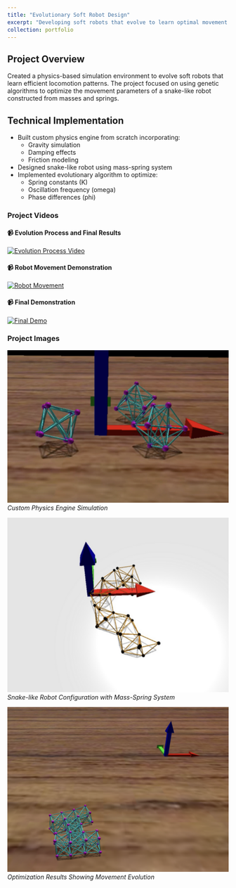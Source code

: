 ```yaml
---
title: "Evolutionary Soft Robot Design"
excerpt: "Developing soft robots that evolve to learn optimal movement patterns<br/><img src='/images/softrobot_main.jpg' width='500px' style='display:block; margin:auto;'>"
collection: portfolio
---
```


## Project Overview
Created a physics-based simulation environment to evolve soft robots that learn efficient locomotion patterns. The project focused on using genetic algorithms to optimize the movement parameters of a snake-like robot constructed from masses and springs.

## Technical Implementation
- Built custom physics engine from scratch incorporating:
  - Gravity simulation
  - Damping effects
  - Friction modeling
- Designed snake-like robot using mass-spring system
- Implemented evolutionary algorithm to optimize:
  - Spring constants (K)
  - Oscillation frequency (omega)
  - Phase differences (phi)

### Project Videos

#### 📹 Evolution Process and Final Results
[![Evolution Process Video](https://img.youtube.com/vi/B1vb4VorwGw/0.jpg)](https://www.youtube.com/watch?v=B1vb4VorwGw)

#### 📹 Robot Movement Demonstration
[![Robot Movement](https://img.youtube.com/vi/FNHo1i5S-x8/0.jpg)](https://www.youtube.com/watch?v=FNHo1i5S-x8)

#### 📹 Final Demonstration
[![Final Demo](https://img.youtube.com/vi/qpDjqYMZHYc/0.jpg)](https://www.youtube.com/watch?v=qpDjqYMZHYc)

### Project Images
![Physics Simulation](/images/evolcomp1.png)
*Custom Physics Engine Simulation*

![Snake Robot](/images/evolcomp3.png)
*Snake-like Robot Configuration with Mass-Spring System*

![Evolution Results](/images/evolcomp2.png)
*Optimization Results Showing Movement Evolution*